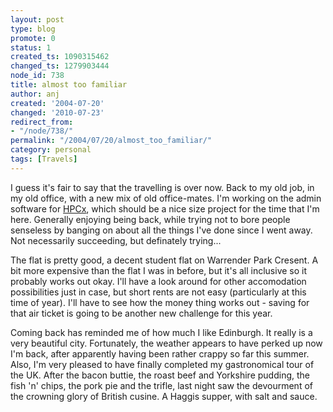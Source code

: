 ```yaml
---
layout: post
type: blog
promote: 0
status: 1
created_ts: 1090315462
changed_ts: 1279903444
node_id: 738
title: almost too familiar
author: anj
created: '2004-07-20'
changed: '2010-07-23'
redirect_from:
- "/node/738/"
permalink: "/2004/07/20/almost_too_familiar/"
category: personal
tags: [Travels]
---
```

I guess it's fair to say that the travelling is over now.  Back to my old job, in my old office, with a new mix of old office-mates.  I'm working on the admin software for [HPCx](http://www.hpcx.ac.uk/), which should be a nice size project for the time that I'm here.  Generally enjoying being back, while trying not to bore people senseless by banging on about all the things I've done since I went away.  Not necessarily succeeding, but definately trying...
<!--break-->
The flat is pretty good, a decent student flat on Warrender Park Cresent.  A bit more expensive than the flat I was in before, but it's all inclusive so it probably works out okay.  I'll have a look around for other accomodation possibilities just in case, but short rents are not easy (particularly at this time of year).  I'll have to see how the money thing works out - saving for that air ticket is going to be another new challenge for this year.

Coming back has reminded me of how much I like Edinburgh.  It really is a very beautiful city.  Fortunately, the weather appears to have perked up now I'm back, after apparently having been rather crappy so far this summer.  Also, I'm very pleased to have finally completed my gastronomical tour of the UK.  After the bacon buttie, the roast beef and Yorkshire pudding, the fish 'n' chips, the pork pie and the trifle, last night saw the devourment of the crowning glory of British cusine.  A Haggis supper, with salt and sauce.
